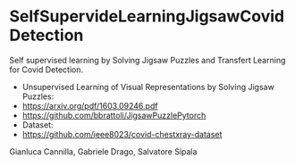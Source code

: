 # SelfSupervideLearningJigsawCovidDetection
Self supervised learning by Solving Jigsaw Puzzles and Transfert Learning for Covid Detection.

- Unsupervised Learning of Visual Representations by Solving Jigsaw Puzzles:
- https://arxiv.org/pdf/1603.09246.pdf
- https://github.com/bbrattoli/JigsawPuzzlePytorch
- Dataset:
- https://github.com/ieee8023/covid-chestxray-dataset


Gianluca Cannilla, Gabriele Drago, Salvatore Sipala

